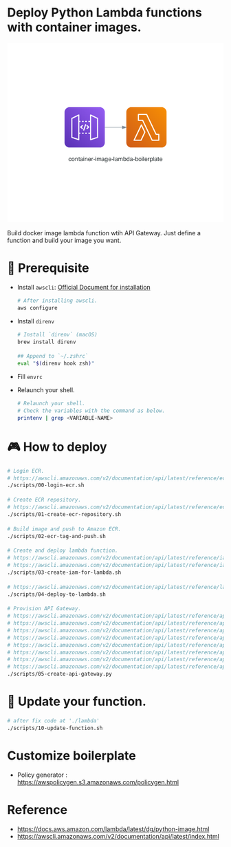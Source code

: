 # Deploy Python Lambda functions with container images.

<p align="center">

![Small architecture](./readme-banner.png)

Build docker image lambda function wtih API Gateway. Just define a function and build your image you want.
</p>

# 👋 Prerequisite
- Install `awscli`: [Official Document for installation](https://docs.aws.ßamazon.com/cli/latest/userguide/cli-chap-install.html)
    ```bash
    # After installing awscli.
    aws configure
    ```

- Install `direnv`
    ```bash
    # Install `direnv` (macOS)
    brew install direnv

    ## Append to `~/.zshrc`
    eval "$(direnv hook zsh)"
    ```

- Fill `envrc`
- Relaunch your shell.
    ```bash
    # Relaunch your shell.
    # Check the variables with the command as below.
    printenv | grep <VARIABLE-NAME>
    ```

# 🎮 How to deploy 
```bash
# Login ECR.
# https://awscli.amazonaws.com/v2/documentation/api/latest/reference/ecr/get-login-password.html
./scripts/00-login-ecr.sh

# Create ECR repository.
# https://awscli.amazonaws.com/v2/documentation/api/latest/reference/ecr/create-repository.html
./scripts/01-create-ecr-repository.sh

# Build image and push to Amazon ECR.
./scripts/02-ecr-tag-and-push.sh

# Create and deploy lambda function.
# https://awscli.amazonaws.com/v2/documentation/api/latest/reference/iam/create-role.html
# https://awscli.amazonaws.com/v2/documentation/api/latest/reference/iam/put-role-policy.html
./scripts/03-create-iam-for-lambda.sh

# https://awscli.amazonaws.com/v2/documentation/api/latest/reference/lambda/create-function.html
./scripts/04-deploy-to-lambda.sh

# Provision API Gateway.
# https://awscli.amazonaws.com/v2/documentation/api/latest/reference/apigateway/create-rest-api.html
# https://awscli.amazonaws.com/v2/documentation/api/latest/reference/apigateway/get-resources.html
# https://awscli.amazonaws.com/v2/documentation/api/latest/reference/apigateway/create-resource.html
# https://awscli.amazonaws.com/v2/documentation/api/latest/reference/apigateway/put-method.html
# https://awscli.amazonaws.com/v2/documentation/api/latest/reference/apigateway/put-method-response.html
# https://awscli.amazonaws.com/v2/documentation/api/latest/reference/apigateway/put-integration.html
# https://awscli.amazonaws.com/v2/documentation/api/latest/reference/apigateway/put-integration-response.html
# https://awscli.amazonaws.com/v2/documentation/api/latest/reference/apigateway/create-deployment.html
./scripts/05-create-api-gateway.py
```

# 🦿 Update your function.
```bash
# after fix code at './lambda'
./scripts/10-update-function.sh
```

# Customize boilerplate 
- Policy generator : https://awspolicygen.s3.amazonaws.com/policygen.html


# Reference
- https://docs.aws.amazon.com/lambda/latest/dg/python-image.html
- https://awscli.amazonaws.com/v2/documentation/api/latest/index.html
